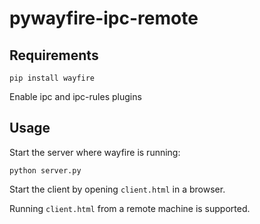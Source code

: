 # pywayfire-ipc-remote

## Requirements

`pip install wayfire`

Enable ipc and ipc-rules plugins

## Usage

Start the server where wayfire is running:

`python server.py`

Start the client by opening `client.html` in a browser.

Running `client.html` from a remote machine is supported.
